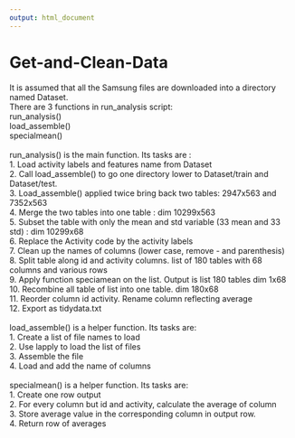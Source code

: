 ```yaml
---
output: html_document
---
```

Get-and-Clean-Data
==================

<div>It is assumed that all the Samsung files are downloaded into a directory named Dataset.</div><div>There are 3 functions in run_analysis script:</div><div>run_analysis()</div><div>load_assemble()</div><div>specialmean()</div><div><br></div><div>run_analysis() is the main function. Its tasks are :</div><div>1. Load activity labels and features name from Dataset</div><div>2. Call load_assemble() to go one directory lower to Dataset/train and Dataset/test.</div><div>3. Load_assemble() applied twice bring back two tables: 2947x563 and 7352x563</div><div>4. Merge the two tables into one table : dim 10299x563</div><div>5. Subset the table with only the mean and std variable (33 mean and 33 std) : dim 10299x68</div><div>6. Replace the Activity code by the activity labels&nbsp;</div><div>7. Clean up the names of columns (lower case, remove - and parenthesis)</div><div>8. Split table along id and activity columns. list of 180 tables with 68 columns and various rows</div><div>9. Apply function speciamean on the list. Output is list 180 tables dim 1x68</div><div>10. Recombine all table of list into one table. dim 180x68</div><div>11. Reorder column id activity. Rename column reflecting average</div><div>12. Export as tidydata.txt</div><div><br></div><div>load_assemble() is a helper function. Its tasks are:</div><div>1. Create a list of file names to load</div><div>2. Use lapply to load the list of files&nbsp;</div><div>3. Assemble the file&nbsp;</div><div>4. Load and add the name of columns</div><div><br></div><div>specialmean() is a helper function. Its tasks are:</div><div>1. Create one row output</div><div>2. For every column but id and activity, calculate the average of column</div><div>3. Store average value in the corresponding column in output row.</div><div>4. Return row of averages</div><div><br></div>

